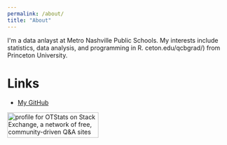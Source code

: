 ```yaml
---
permalink: /about/
title: "About"
---
```


I'm a data anlayst at Metro Nashville Public Schools. My interests include statistics, data analysis, and programming in R.
ceton.edu/qcbgrad/) from Princeton University.


Links
=====

* [My GitHub](https://github.com/otstats)

<a href="https://stackexchange.com/users/13063037"><img src="https://stackexchange.com/users/flair/13063037.png" width="208" height="58" alt="profile for OTStats on Stack Exchange, a network of free, community-driven Q&amp;A sites" title="profile for OTStats on Stack Exchange, a network of free, community-driven Q&amp;A sites"></a>
